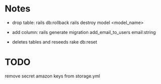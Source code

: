 

# Notes

- drop table:
rails db:rollback
rails destroy model <model_name>

- add column:
rails generate migration add_email_to_users email:string

- deletes tables and reseeds
rake db:reset 


# TODO
remove secret amazon keys from storage.yml